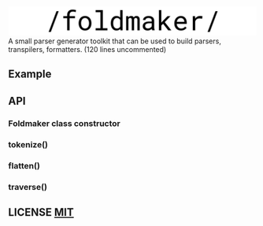 ![](logo.png)
A small parser generator toolkit that can be used to build parsers, transpilers, formatters. (120 lines uncommented)
## Example
## API

### Foldmaker class constructor
### tokenize()
### flatten()
### traverse()

## LICENSE [MIT](LICENSE)
